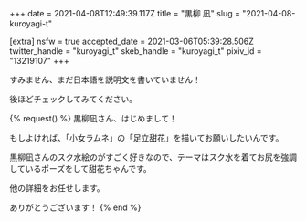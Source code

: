 +++
date = 2021-04-08T12:49:39.117Z
title = "黒柳 凪"
slug = "2021-04-08-kuroyagi-t"

[extra]
nsfw = true
accepted_date = 2021-03-06T05:39:28.506Z
twitter_handle = "kuroyagi_t"
skeb_handle = "kuroyagi_t"
pixiv_id = "13219107"
+++

すみません、まだ日本語を説明文を書いていません！

後ほどチェックしてみてください。

{% request() %}
黒柳凪さん、はじめまして！

もしよければ、「小女ラムネ」の「足立甜花」を描いてお願いしたいんです。

黒柳凪さんのスク水絵のがすごく好きなので、テーマはスク水を着てお尻を強調しているポーズをして甜花ちゃんです。

他の詳細をお任せします。

ありがとうございます！
{% end %}
